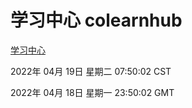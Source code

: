 # 学习中心 colearnhub
[学习中心](http://59.174.24.91:56308/colearnhub/)

2022年 04月 19日 星期二 07:50:02 CST

2022年 04月 18日 星期一 23:50:02 GMT
